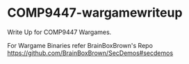 # COMP9447-wargamewriteup
Write Up for COMP9447 Wargames. 

For Wargame Binaries refer BrainBoxBrown's Repo https://github.com/BrainBoxBrown/SecDemos#secdemos
